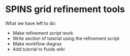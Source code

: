 # SPINS grid refinement tools

What we have left to do:
 * Make refinement script work
 * Write section of tutorial using the refinement script
 * Make workflow diagras
 * Add tutorial to fluids wiki